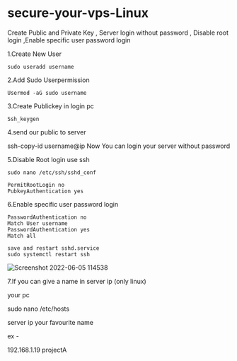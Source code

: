 # secure-your-vps-Linux
Create Public and Private Key ,  Server login without password , Disable root login ,Enable specific user password login

1.Create New User
  
    sudo useradd username
    
2.Add Sudo Userpermission
    
    Usermod -aG sudo username

3.Create Publickey in login pc
    
    Ssh_keygen

4.send our public to server
    
   ssh-copy-id username@ip
   Now You can login your server without password
   
5.Disable Root login use ssh
    
    sudo nano /etc/ssh/sshd_conf
    
    PermitRootLogin no
    PubkeyAuthentication yes
    
6.Enable specific user password login
   
    PasswordAuthentication no
    Match User username
    PasswordAuthentication yes
    Match all
    
    save and restart sshd.service
    sudo systemctl restart ssh
    
![Screenshot 2022-06-05 114538](https://user-images.githubusercontent.com/47558327/172038046-64da9fb8-ec0c-4fa4-82ff-be88859e0ee1.png)
    
7.If you can give a name in server ip (only linux)

  your pc
  
  sudo nano /etc/hosts    
  
  server ip  your favourite name
  
  ex -
  
  192.168.1.19    projectA
    
  
 
  
